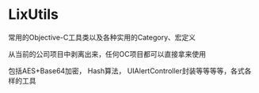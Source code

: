 # LixUtils
常用的Objective-C工具类以及各种实用的Category、宏定义

从当前的公司项目中剥离出来，任何OC项目都可以直接拿来使用

包括AES+Base64加密， Hash算法， UIAlertController封装等等等等，各式各样的工具
